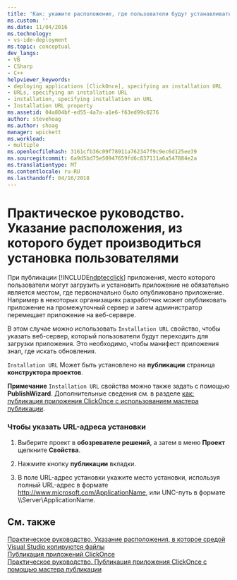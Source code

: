 ```yaml
---
title: 'Как: укажите расположение, где пользователи будут устанавливать с | Документы Microsoft'
ms.custom: ''
ms.date: 11/04/2016
ms.technology:
- vs-ide-deployment
ms.topic: conceptual
dev_langs:
- VB
- CSharp
- C++
helpviewer_keywords:
- deploying applications [ClickOnce], specifying an installation URL
- URLs, specifying an installation URL
- installation, specifying installation an URL
- Installation URL property
ms.assetid: 04a804bf-ed55-4a7a-a1e6-f63ed99c0276
author: stevehoag
ms.author: shoag
manager: wpickett
ms.workload:
- multiple
ms.openlocfilehash: 3161cfb36c09f78911a762347f9c9ec6d125ee39
ms.sourcegitcommit: 6a9d5bd75e50947659fd6c837111a6a547884e2a
ms.translationtype: MT
ms.contentlocale: ru-RU
ms.lasthandoff: 04/16/2018
---
```

# <a name="how-to-specify-the-location-where-end-users-will-install-from"></a>Практическое руководство. Указание расположения, из которого будет производиться установка пользователями
При публикации [!INCLUDE[ndptecclick](../deployment/includes/ndptecclick_md.md)] приложения, место которого пользователи могут загрузить и установить приложение не обязательно является местом, где первоначально было опубликовано приложение. Например в некоторых организациях разработчик может опубликовать приложение на промежуточный сервер и затем администратор перемещает приложение на веб-сервере.  
  
 В этом случае можно использовать `Installation URL` свойство, чтобы указать веб-сервер, который пользователи будут переходить для загрузки приложения. Это необходимо, чтобы манифест приложения знал, где искать обновления.  
  
 `Installation URL` Может быть установлено на **публикации** страница **конструктора проектов**.  
  
 **Примечание** `Installation URL` свойства можно также задать с помощью **PublishWizard**. Дополнительные сведения см. в разделе [как: публикация приложения ClickOnce с использованием мастера публикации](../deployment/how-to-publish-a-clickonce-application-using-the-publish-wizard.md).  
  
### <a name="to-specify-an-installation-url"></a>Чтобы указать URL-адреса установки  
  
1.  Выберите проект в **обозревателе решений**, а затем в меню **Проект** щелкните **Свойства**.  
  
2.  Нажмите кнопку **публикации** вкладки.  
  
3.  В поле URL-адрес установки укажите место установки, используя полный URL-адрес в формате http://www.microsoft.com/ApplicationName, или UNC-путь в формате \\\Server\ApplicationName.  
  
## <a name="see-also"></a>См. также  
 [Практическое руководство. Указание расположения, в которое средой Visual Studio копируются файлы](../deployment/how-to-specify-where-visual-studio-copies-the-files.md)   
 [Публикация приложений ClickOnce](../deployment/publishing-clickonce-applications.md)   
 [Практическое руководство. Публикация приложения ClickOnce с помощью мастера публикации](../deployment/how-to-publish-a-clickonce-application-using-the-publish-wizard.md)